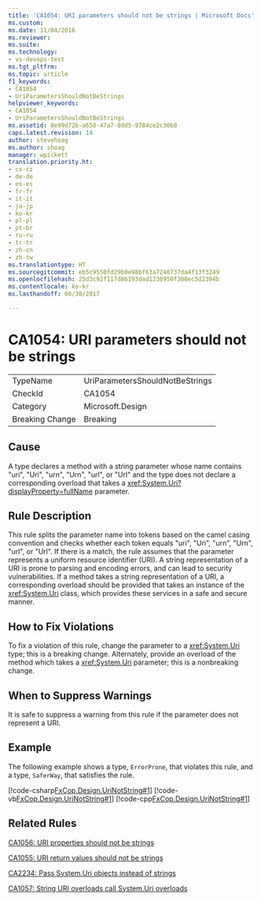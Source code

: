 ```yaml
---
title: 'CA1054: URI parameters should not be strings | Microsoft Docs'
ms.custom: 
ms.date: 11/04/2016
ms.reviewer: 
ms.suite: 
ms.technology:
- vs-devops-test
ms.tgt_pltfrm: 
ms.topic: article
f1_keywords:
- CA1054
- UriParametersShouldNotBeStrings
helpviewer_keywords:
- CA1054
- UriParametersShouldNotBeStrings
ms.assetid: 8e99d72b-a658-47a7-8dd5-9784ce2c30b8
caps.latest.revision: 14
author: stevehoag
ms.author: shoag
manager: wpickett
translation.priority.ht:
- cs-cz
- de-de
- es-es
- fr-fr
- it-it
- ja-jp
- ko-kr
- pl-pl
- pt-br
- ru-ru
- tr-tr
- zh-cn
- zh-tw
ms.translationtype: HT
ms.sourcegitcommit: eb5c9550fd29b0e98bf63a7240737da4f13f3249
ms.openlocfilehash: 25d3c92f117d86193dad1230950f308ec5d2394b
ms.contentlocale: ko-kr
ms.lasthandoff: 08/30/2017

---
```

# <a name="ca1054-uri-parameters-should-not-be-strings"></a>CA1054: URI parameters should not be strings
|||  
|-|-|  
|TypeName|UriParametersShouldNotBeStrings|  
|CheckId|CA1054|  
|Category|Microsoft.Design|  
|Breaking Change|Breaking|  
  
## <a name="cause"></a>Cause  
 A type declares a method with a string parameter whose name contains "uri", "Uri", "urn", "Urn", "url", or "Url" and the type does not declare a corresponding overload that takes a <xref:System.Uri?displayProperty=fullName> parameter.  
  
## <a name="rule-description"></a>Rule Description  
 This rule splits the parameter name into tokens based on the camel casing convention and checks whether each token equals "uri", "Uri", "urn", "Urn", "url", or "Url". If there is a match, the rule assumes that the parameter represents a uniform resource identifier (URI). A string representation of a URI is prone to parsing and encoding errors, and can lead to security vulnerabilities. If a method takes a string representation of a URI, a corresponding overload should be provided that takes an instance of the <xref:System.Uri> class, which provides these services in a safe and secure manner.  
  
## <a name="how-to-fix-violations"></a>How to Fix Violations  
 To fix a violation of this rule, change the parameter to a <xref:System.Uri> type; this is a breaking change. Alternately, provide an overload of the method which takes a <xref:System.Uri> parameter; this is a nonbreaking change.  
  
## <a name="when-to-suppress-warnings"></a>When to Suppress Warnings  
 It is safe to suppress a warning from this rule if the parameter does not represent a URI.  
  
## <a name="example"></a>Example  
 The following example shows a type, `ErrorProne`, that violates this rule, and a type, `SaferWay`, that satisfies the rule.  
  
 [!code-csharp[FxCop.Design.UriNotString#1](../code-quality/codesnippet/CSharp/ca1054-uri-parameters-should-not-be-strings_1.cs)] [!code-vb[FxCop.Design.UriNotString#1](../code-quality/codesnippet/VisualBasic/ca1054-uri-parameters-should-not-be-strings_1.vb)] [!code-cpp[FxCop.Design.UriNotString#1](../code-quality/codesnippet/CPP/ca1054-uri-parameters-should-not-be-strings_1.cpp)]  
  
## <a name="related-rules"></a>Related Rules  
 [CA1056: URI properties should not be strings](../code-quality/ca1056-uri-properties-should-not-be-strings.md)  
  
 [CA1055: URI return values should not be strings](../code-quality/ca1055-uri-return-values-should-not-be-strings.md)  
  
 [CA2234: Pass System.Uri objects instead of strings](../code-quality/ca2234-pass-system-uri-objects-instead-of-strings.md)  
  
 [CA1057: String URI overloads call System.Uri overloads](../code-quality/ca1057-string-uri-overloads-call-system-uri-overloads.md)
